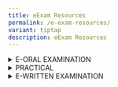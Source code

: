 ```yaml
---
title: eExam Resources
permalink: /e-exam-resources/
variant: tiptap
description: eExam Resources
---
```

<div data-type="detailGroup" class="isomer-accordion isomer-accordion-white">
<details class="isomer-details">
<summary>E-ORAL EXAMINATION</summary>
<div data-type="detailsContent" class="isomer-details-content">
<p>Check out the <a href="https://www.seab.gov.sg/docs/default-source/e-exam-resources/eoral-cddt_slides.ppsx" rel="noopener noreferrer nofollow" target="_blank"><u>online guides</u></a> or
<a href="https://spitbreak.github.io/eoral.seab/" rel="noopener noreferrer nofollow" target="_blank">interactive guides</a>for the following examinations to better understand
their format and requirements.</p>
<p></p>
<p><strong>A-Level</strong>
</p>
<table style="minWidth: 75px">
<colgroup>
<col>
<col>
<col>
</colgroup>
<tbody>
<tr>
<th rowspan="1" colspan="2">
<p>Subject Title</p>
</th>
<th rowspan="1" colspan="1">
<p>Subject Code</p>
</th>
</tr>
<tr>
<td rowspan="1" colspan="2">
<p>Chinese B (Mid Year)</p>
</td>
<td rowspan="1" colspan="1">
<p>8611</p>
</td>
</tr>
<tr>
<td rowspan="1" colspan="2">
<p>Malay B (Mid Year)</p>
</td>
<td rowspan="1" colspan="1">
<p>8613</p>
</td>
</tr>
<tr>
<td rowspan="1" colspan="2">
<p>Tamil B (Mid Year)</p>
</td>
<td rowspan="1" colspan="1">
<p>8614</p>
</td>
</tr>
<tr>
<td rowspan="1" colspan="2">
<p>H1 Chinese</p>
</td>
<td rowspan="1" colspan="1">
<p>8655</p>
</td>
</tr>
<tr>
<td rowspan="1" colspan="2">
<p>H1 Malay</p>
</td>
<td rowspan="1" colspan="1">
<p>8656</p>
</td>
</tr>
<tr>
<td rowspan="1" colspan="2">
<p>H1 Tamil</p>
</td>
<td rowspan="1" colspan="1">
<p>8657</p>
</td>
</tr>
</tbody>
</table>
<p></p>
<p><strong>O-Level</strong>
</p>
<table style="minWidth: 50px">
<colgroup>
<col>
<col>
</colgroup>
<tbody>
<tr>
<th rowspan="1" colspan="1">
<p><strong>Subject Title</strong>
</p>
</th>
<th rowspan="1" colspan="1">
<p><strong>Subject Code</strong>
</p>
</th>
</tr>
<tr>
<td rowspan="1" colspan="1">
<p>English Language</p>
</td>
<td rowspan="1" colspan="1">
<p>1128</p>
</td>
</tr>
<tr>
<td rowspan="1" colspan="1">
<p>Chinese B (Mid Year)</p>
</td>
<td rowspan="1" colspan="1">
<p>1153</p>
</td>
</tr>
<tr>
<td rowspan="1" colspan="1">
<p>Malay B (Mid Year)</p>
</td>
<td rowspan="1" colspan="1">
<p>1151</p>
</td>
</tr>
<tr>
<td rowspan="1" colspan="1">
<p>Tamil B (Mid Year)</p>
</td>
<td rowspan="1" colspan="1">
<p>1152</p>
</td>
</tr>
<tr>
<td rowspan="1" colspan="1">
<p>Chinese</p>
</td>
<td rowspan="1" colspan="1">
<p>1160</p>
</td>
</tr>
<tr>
<td rowspan="1" colspan="1">
<p>Malay</p>
</td>
<td rowspan="1" colspan="1">
<p>1148</p>
</td>
</tr>
<tr>
<td rowspan="1" colspan="1">
<p>Tamil</p>
</td>
<td rowspan="1" colspan="1">
<p>1157</p>
</td>
</tr>
<tr>
<td rowspan="1" colspan="1">
<p>Higher Chinese</p>
</td>
<td rowspan="1" colspan="1">
<p>1116</p>
</td>
</tr>
<tr>
<td rowspan="1" colspan="1">
<p>Higher Malay</p>
</td>
<td rowspan="1" colspan="1">
<p>1117</p>
</td>
</tr>
<tr>
<td rowspan="1" colspan="1">
<p>Higher Tamil</p>
</td>
<td rowspan="1" colspan="1">
<p>1147</p>
</td>
</tr>
<tr>
<td rowspan="1" colspan="1">
<p>Chinese Special Programme</p>
</td>
<td rowspan="1" colspan="1">
<p>1166</p>
</td>
</tr>
<tr>
<td rowspan="1" colspan="1">
<p>Malay Special Programme</p>
</td>
<td rowspan="1" colspan="1">
<p>1133</p>
</td>
</tr>
</tbody>
</table>
<p></p>
<p><strong>N-Level</strong>
</p>
<table style="minWidth: 75px">
<colgroup>
<col>
<col>
<col>
</colgroup>
<tbody>
<tr>
<th rowspan="1" colspan="2">
<p><strong>Subject Title</strong>
</p>
</th>
<th rowspan="1" colspan="1">
<p>Subject Code</p>
</th>
</tr>
<tr>
<td rowspan="1" colspan="1">
<p>N(T) Basic Chinese</p>
</td>
<td rowspan="1" colspan="1">
<p></p>
</td>
<td rowspan="1" colspan="1">
<p>1202</p>
</td>
</tr>
<tr>
<td rowspan="1" colspan="1">
<p>N(T) Basic Malay</p>
</td>
<td rowspan="1" colspan="1">
<p></p>
</td>
<td rowspan="1" colspan="1">
<p>1203</p>
</td>
</tr>
<tr>
<td rowspan="1" colspan="1">
<p>N(T) Basic Tamil</p>
</td>
<td rowspan="1" colspan="1">
<p></p>
</td>
<td rowspan="1" colspan="1">
<p>1204</p>
</td>
</tr>
<tr>
<td rowspan="1" colspan="1">
<p>N(T) English</p>
</td>
<td rowspan="1" colspan="1">
<p></p>
</td>
<td rowspan="1" colspan="1">
<p>1195</p>
</td>
</tr>
<tr>
<td rowspan="1" colspan="1">
<p>N(A) Chinese</p>
</td>
<td rowspan="1" colspan="1">
<p></p>
</td>
<td rowspan="1" colspan="1">
<p>1196</p>
</td>
</tr>
<tr>
<td rowspan="1" colspan="1">
<p>N(A) Malay</p>
</td>
<td rowspan="1" colspan="1">
<p></p>
</td>
<td rowspan="1" colspan="1">
<p>1197</p>
</td>
</tr>
<tr>
<td rowspan="1" colspan="1">
<p>N(A) Tamil</p>
</td>
<td rowspan="1" colspan="1">
<p></p>
</td>
<td rowspan="1" colspan="1">
<p>1198</p>
</td>
</tr>
<tr>
<td rowspan="1" colspan="1">
<p>N(A) English</p>
</td>
<td rowspan="1" colspan="1">
<p></p>
</td>
<td rowspan="1" colspan="1">
<p>1190</p>
</td>
</tr>
</tbody>
</table>
<p></p>
<p><strong>PSLE</strong>
</p>
<table style="minWidth: 50px">
<colgroup>
<col>
<col>
</colgroup>
<tbody>
<tr>
<th rowspan="1" colspan="1">
<p><strong>Subject Title</strong>
</p>
</th>
<th rowspan="1" colspan="1">
<p><strong>Subject Code</strong>
</p>
</th>
</tr>
<tr>
<td rowspan="1" colspan="1">
<p>Chinese</p>
</td>
<td rowspan="1" colspan="1">
<p>0005</p>
</td>
</tr>
<tr>
<td rowspan="1" colspan="1">
<p>Malay</p>
</td>
<td rowspan="1" colspan="1">
<p>0006</p>
</td>
</tr>
<tr>
<td rowspan="1" colspan="1">
<p>Tamil</p>
</td>
<td rowspan="1" colspan="1">
<p>0007</p>
</td>
</tr>
<tr>
<td rowspan="1" colspan="1">
<p>Foundation Chinese</p>
</td>
<td rowspan="1" colspan="1">
<p>0025</p>
</td>
</tr>
<tr>
<td rowspan="1" colspan="1">
<p>Foundation Malay</p>
</td>
<td rowspan="1" colspan="1">
<p>0026</p>
</td>
</tr>
<tr>
<td rowspan="1" colspan="1">
<p>Foundation Tamil</p>
</td>
<td rowspan="1" colspan="1">
<p>0027</p>
</td>
</tr>
</tbody>
</table>
<p></p>
</div>
</details>
<details class="isomer-details">
<summary>PRACTICAL</summary>
<div data-type="detailsContent" class="isomer-details-content">
<p>Check out the online guides for the following examinations to better understand
their formats and requirements.</p>
<p></p>
<p><strong>O-Level</strong>
</p>
<table style="minWidth: 50px">
<colgroup>
<col>
<col>
</colgroup>
<tbody>
<tr>
<th rowspan="1" colspan="1">
<p>Subject Title</p>
</th>
<th rowspan="1" colspan="1">
<p>Subject Code</p>
</th>
</tr>
<tr>
<td rowspan="1" colspan="1">
<p><a href="https://go.gov.sg/computerbasedpracticalcpacomputingslides" rel="noopener nofollow" target="_blank">Computing</a>
</p>
</td>
<td rowspan="1" colspan="1">
<p>7155</p>
</td>
</tr>
</tbody>
</table>
<p></p>
<p><strong>N-Level</strong>
</p>
<table style="minWidth: 50px">
<colgroup>
<col>
<col>
</colgroup>
<tbody>
<tr>
<th rowspan="1" colspan="1">
<p>Subject Title</p>
</th>
<th rowspan="1" colspan="1">
<p>Subject Code</p>
</th>
</tr>
<tr>
<td rowspan="1" colspan="1">
<p><a href="https://go.gov.sg/computerbasedpracticalcpacomputingslides" rel="noopener nofollow" target="_blank">N(T) CPA</a>
</p>
</td>
<td rowspan="1" colspan="1">
<p>7018</p>
</td>
</tr>
</tbody>
</table>
<p></p>
<p><strong>A-Level</strong>
</p>
<table style="minWidth: 50px">
<colgroup>
<col>
<col>
</colgroup>
<tbody>
<tr>
<th rowspan="1" colspan="1">
<p>Subject Title</p>
</th>
<th rowspan="1" colspan="1">
<p>Subject Code</p>
</th>
</tr>
<tr>
<td rowspan="1" colspan="1">
<p><a href="https://go.gov.sg/computerbasedpracticalcpacomputingslides" rel="noopener nofollow" target="_blank">Computing</a>
</p>
</td>
<td rowspan="1" colspan="1">
<p>9569</p>
</td>
</tr>
</tbody>
</table>
<p></p>
</div>
</details>
<details class="isomer-details">
<summary>E-WRITTEN EXAMINATION</summary>
<div data-type="detailsContent" class="isomer-details-content">
<p>Check out the online guides for the following examinations to better understand
their formats and requirements.</p>
<p></p>
<p><strong>A-Level</strong>
</p>
<table style="minWidth: 75px">
<colgroup>
<col>
<col>
<col>
</colgroup>
<tbody>
<tr>
<th rowspan="1" colspan="2">
<p>Subject Title</p>
</th>
<th rowspan="1" colspan="1">
<p>Subject Code</p>
</th>
</tr>
<tr>
<td rowspan="1" colspan="2">
<p><a href="https://go.gov.sg/eexam2experienceguidewrittensubjectsalevel" rel="noopener nofollow" target="_blank">Translation (Chinese)</a>&nbsp;[Revised]</p>
</td>
<td rowspan="1" colspan="1">
<p>9571</p>
</td>
</tr>
<tr>
<td rowspan="1" colspan="2">
<p>Chinese Language and Literature [Revised]
<br>Malay Language and Literature [Revised]
<br>Tamil Language and Literature [Revised]</p>
<p></p>
<p><a href="https://go.gov.sg/eexam2experienceguidewrittensubjectsalevel" rel="noopener nofollow" target="_blank">For Candidate Reference</a>
</p>
</td>
<td rowspan="1" colspan="1">
<p>9575
<br>9576
<br>9577</p>
</td>
</tr>
<tr>
<td rowspan="1" colspan="2">
<p><a href="https://go.gov.sg/eexam2experienceguidewrittensubjectsalevel" rel="noopener nofollow" target="_blank">Chinese B</a>
</p>
</td>
<td rowspan="1" colspan="1">
<p>8611</p>
</td>
</tr>
<tr>
<td rowspan="1" colspan="2">
<p><a href="https://go.gov.sg/eexam2experienceguidewrittensubjectsalevel" rel="noopener nofollow" target="_blank">Malay B</a>
</p>
</td>
<td rowspan="1" colspan="1">
<p>8613</p>
</td>
</tr>
<tr>
<td rowspan="1" colspan="2">
<p><a href="Tamil B" rel="noopener nofollow" target="_blank">https://go.gov.sg/eexam2experienceguidewrittensubjectsalevel</a>
</p>
</td>
<td rowspan="1" colspan="1">
<p>8614</p>
</td>
</tr>
<tr>
<td rowspan="1" colspan="2">
<p><a href="https://youtu.be/-NLvvLkexlA" rel="noopener nofollow" target="_blank">H2 Music</a>
</p>
</td>
<td rowspan="1" colspan="1">
<p>9753</p>
</td>
</tr>
<tr>
<td rowspan="1" colspan="2">
<p></p>
</td>
<td rowspan="1" colspan="1">
<p></p>
</td>
</tr>
</tbody>
</table>
<p></p>
<p><strong>O-Level</strong>
</p>
<table style="minWidth: 75px">
<colgroup>
<col>
<col>
<col>
</colgroup>
<tbody>
<tr>
<th rowspan="1" colspan="2">
<p>Subject Title</p>
</th>
<th rowspan="1" colspan="1">
<p>Subject Code</p>
</th>
</tr>
<tr>
<td rowspan="1" colspan="1">
<p><a href="https://www.seab.gov.sg/docs/default-source/e-exam-resources/eexam2_candidate_experience_guide_for_written_subjects_e-exam---o-level.pdf" rel="noopener noreferrer nofollow" target="_blank"><u>Chinese B</u></a>
</p>
</td>
<td rowspan="1" colspan="1">
<p></p>
</td>
<td rowspan="1" colspan="1">
<p>1153</p>
</td>
</tr>
<tr>
<td rowspan="1" colspan="1">
<p><a href="https://www.seab.gov.sg/docs/default-source/e-exam-resources/eexam2_candidate_experience_guide_for_written_subjects_e-exam---o-level.pdf" rel="noopener noreferrer nofollow" target="_blank"><u>Malay B</u></a>
</p>
</td>
<td rowspan="1" colspan="1">
<p></p>
</td>
<td rowspan="1" colspan="1">
<p>1151</p>
</td>
</tr>
<tr>
<td rowspan="1" colspan="1">
<p><a href="https://www.seab.gov.sg/docs/default-source/e-exam-resources/eexam2_candidate_experience_guide_for_written_subjects_e-exam---o-level.pdf" rel="noopener noreferrer nofollow" target="_blank"><u>Tamil B</u></a>
</p>
</td>
<td rowspan="1" colspan="1">
<p></p>
</td>
<td rowspan="1" colspan="1">
<p>1152</p>
</td>
</tr>
<tr>
<td rowspan="1" colspan="2">
<p><a href="https://www.seab.gov.sg/docs/default-source/e-exam-resources/eexam2_candidate_experience_guide_for_written_subjects_e-exam---o-level.pdf" rel="noopener noreferrer nofollow" target="_blank"><u>Exercise and Sports Science</u></a>
</p>
</td>
<td rowspan="1" colspan="1">
<p>6081</p>
</td>
</tr>
</tbody>
</table>
<p></p>
<p><strong>N(A)-Level</strong>
</p>
<p>Check out the online guides (click on the respective papers in the table
below) for the e-written examination to better understand the revised examination
format.</p>
<p></p>
<table style="minWidth: 75px">
<colgroup>
<col>
<col>
<col>
</colgroup>
<tbody>
<tr>
<th rowspan="1" colspan="2">
<p>Subject Title</p>
</th>
<th rowspan="1" colspan="1">
<p>Subject Code</p>
</th>
</tr>
<tr>
<td rowspan="1" colspan="2">
<p><a href="https://youtu.be/Ax6T_B2J0fg" rel="noopener nofollow" target="_blank">Humanities (Revised) Paper 1 Social Studies</a>
</p>
<p><a href="https://youtu.be/Ax6T_B2J0fg" rel="noopener nofollow" target="_blank">Digital Answer Booklet Video Guide</a>
</p>
</td>
<td rowspan="1" colspan="1">
<p>2125, 2126, 2127</p>
</td>
</tr>
<tr>
<td rowspan="1" colspan="1">
<p></p>
</td>
<td rowspan="1" colspan="1">
<p></p>
</td>
<td rowspan="1" colspan="1">
<p></p>
</td>
</tr>
</tbody>
</table>
<p></p>
<p></p>
<p><strong>N(T)-Level</strong>
</p>
<p>Check out the online guides (click on the respective papers in the table
below) for the e-written examination to better understand the revised examination
format.</p>
<table style="minWidth: 50px">
<colgroup>
<col>
<col>
</colgroup>
<tbody>
<tr>
<th rowspan="1" colspan="1">
<p>Subject Title</p>
</th>
<th rowspan="1" colspan="1">
<p>Subject Code</p>
</th>
</tr>
<tr>
<td rowspan="1" colspan="1">
<p><a href="https://youtu.be/Th6K8jXbWSk" rel="noopener nofollow" target="_blank">English Language Paper 1</a>
</p>
</td>
<td rowspan="1" colspan="1">
<p>1195</p>
</td>
</tr>
<tr>
<td rowspan="1" colspan="1">
<p><a href="https://www.seab.gov.sg/docs/default-source/e-exam-resources/eexam2_candidate_experience_guide_for_written_subjects_e-exam---n-level.pdf" rel="noopener noreferrer nofollow" target="_blank"><u>Music Paper 1</u></a>
</p>
</td>
<td rowspan="1" colspan="1">
<p>6129</p>
</td>
</tr>
<tr>
<td rowspan="1" colspan="1">
<p><a href="https://youtu.be/OCwWl1HpUlU" rel="noopener nofollow" target="_blank">Science Paper 1</a>
</p>
</td>
<td rowspan="1" colspan="1">
<p>5148</p>
</td>
</tr>
<tr>
<td rowspan="1" colspan="1">
<p><a href="https://www.seab.gov.sg/docs/default-source/e-exam-resources/eexam2_candidate_experience_guide_for_written_subjects_e-exam---n-level.pdf" rel="noopener noreferrer nofollow" target="_blank"><u>Basic Mother Tongue Paper 1</u></a>
</p>
</td>
<td rowspan="1" colspan="1">
<p>1202, 1203, 1204</p>
</td>
</tr>
</tbody>
</table>
</div>
</details>
</div>
<p></p>